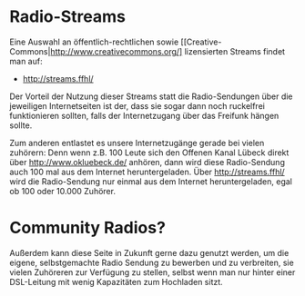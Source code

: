 # Radio-Streams

Eine Auswahl an öffentlich-rechtlichen sowie [[Creative-Commons|http://www.creativecommons.org/] lizensierten Streams findet man auf:

* http://streams.ffhl/

Der Vorteil der Nutzung dieser Streams statt die Radio-Sendungen über die jeweiligen Internetseiten ist der, dass sie sogar dann noch ruckelfrei funktionieren sollten, falls der Internetzugang über das Freifunk hängen sollte.

Zum anderen entlastet es unsere Internetzugänge gerade bei vielen zuhörern: Denn wenn z.B. 100 Leute sich den Offenen Kanal Lübeck direkt über http://www.okluebeck.de/ anhören, dann wird diese Radio-Sendung auch 100 mal aus dem Internet heruntergeladen. Über http://streams.ffhl/ wird die Radio-Sendung nur einmal aus dem Internet heruntergeladen, egal ob 100 oder 10.000 Zuhörer.

# Community Radios?

Außerdem kann diese Seite in Zukunft gerne dazu genutzt werden, um die eigene, selbstgemachte Radio Sendung zu bewerben und zu verbreiten, sie vielen Zuhöreren zur Verfügung zu stellen, selbst wenn man nur hinter einer DSL-Leitung mit wenig Kapazitäten zum Hochladen sitzt.
